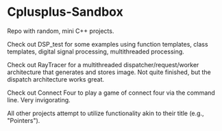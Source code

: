 # Cplusplus-Sandbox
Repo with random, mini C++ projects.

Check out DSP_test for some examples using function templates, class templates, digital signal processing, multithreaded processing.

Check out RayTracer for a multithreaded dispatcher/request/worker architecture that generates and stores image. Not quite finished, but the dispatch architecture works great.

Check out Connect Four to play a game of connect four via the command line. Very invigorating. 

All other projects attempt to utilize functionality akin to their title (e.g., "Pointers"). 
